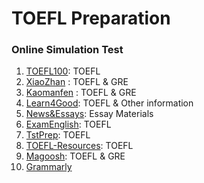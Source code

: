 # TOEFL Preparation

### Online Simulation Test 
1. [TOEFL100](https://www.toefl100.cn/): TOEFL
2. [XiaoZhan](https://top.zhan.com/) : TOEFL & GRE 
3. [Kaomanfen](https://www.kmf.com/) : TOEFL & GRE 
4. [Learn4Good](https://www.learn4good.com/): TOEFL & Other information
5. [News&Essays](https://www.procon.org/): Essay Materials
6. [ExamEnglish](https://www.examenglish.com/TOEFL/T): TOEFL
7. [TstPrep](https://tstprep.com/): TOEFL
8. [TOEFL-Resources](https://www.toeflresources.com): TOEFL
9. [Magoosh](https://magoosh.com/): TOEFL & GRE 
10. [Grammarly](https://app.grammarly.com/)